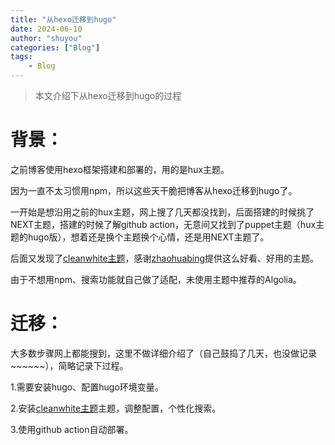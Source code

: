 ```yaml
---
title: "从hexo迁移到hugo"
date: 2024-06-10
author: "shuyou"
categories: ["Blog"]
tags:
    - Blog
---
```


>本文介绍下从hexo迁移到hugo的过程

# 背景：

之前博客使用hexo框架搭建和部署的，用的是hux主题。

因为一直不太习惯用npm，所以这些天干脆把博客从hexo迁移到hugo了。

一开始是想沿用之前的hux主题，网上搜了几天都没找到，后面搭建的时候挑了NEXT主题，搭建的时候了解github action，无意间又找到了puppet主题（hux主题的hugo版），想着还是换个主题换个心情，还是用NEXT主题了。

后面又发现了[cleanwhite主题](https://github.com/zhaohuabing/hugo-theme-cleanwhite)，感谢[zhaohuabing](https://www.zhaohuabing.com/)提供这么好看、好用的主题。 

由于不想用npm、搜索功能就自己做了适配，未使用主题中推荐的Algolia。

# 迁移：

大多数步骤网上都能搜到，这里不做详细介绍了（自己鼓捣了几天，也没做记录~~~~~~），简略记录下过程。

1.需要安装hugo、配置hugo环境变量。

2.安装[cleanwhite主题](https://github.com/zhaohuabing/hugo-theme-cleanwhite)主题，调整配置，个性化搜索。

3.使用github action自动部署。

